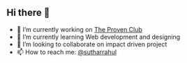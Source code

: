 ## Hi there 👋

- 🔭 I’m currently working on [The Proven Club](https://theproven.club)
- 🌱 I’m currently learning Web development and designing
- 👯 I’m looking to collaborate on impact driven project
- 📫 How to reach me: [@sutharrahul](https://x.com/rahulsuthar_25)
